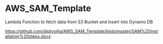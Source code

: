 # AWS_SAM_Template
Lambda Function to fetch data from S3 Bucket and insert into Dynamo DB


https://github.com/diptyojha/AWS_SAM_Template/blob/master/SAM%20Installation%20steps.docx
